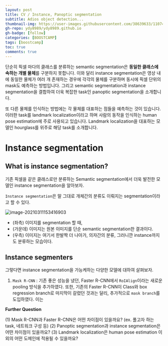 ```yaml
---
layout: post
title: CV / Instance, Panoptic segmentation
subtitle: Adios object detection...
thumbnail-img: https://user-images.githubusercontent.com/38639633/110747931-6530fa00-8282-11eb-838c-c4952c98f019.png
gh-repo: ydy8989/ydy8989.github.io
gh-badge: [follow]
categories: [BOOSTCAMP]
tags: [boostcamp]
toc: true
comments: true
---
```




단순히 픽셀 마다의 클래스를 분류하는 semantic segmentation은 **동일한 클래스에 속하는 개별 물체**를 구분하지 못합니다. 이와 달리 instance segmentation은 영상 내에 동일한 물체가 여러 개 존재하는 경우에 각각의 물체를 구분하며 동시에 픽셀 단위의 mask도 예측하는 방법입니다. 그리고 semantic segmentation과 instance segmentation을 결합하여 더욱 복잡한 task인 panoptic segmentation을 소개합니다.

또 다른 물체를 인식하는 방법에는 각 물체를 대표하는 점들을 예측하는 것이 있습니다. 이러한 task를 landmark localization이라고 하며 사람의 동작을 인식하는 human pose estimation에 주로 사용되고 있습니다. Landmark localization을 대표하는 모델인 hourglass를 위주로 해당 task를 소개합니다.

 

# Instance segmentation

## What is instance segmentation?

기존 픽셀을 같은 클래스로만 분류하는 Semantic segmentation에서 더욱 발전한 모델인 instance segmentation을 알아보자. 

`Instance segmentation`은 말 그대로 개체간의 분류도 이뤄지는 segmentation이라고 할 수 있다. 

![image-20210311153416903](../../assets/img/boostcamp/image-20210311153416903.png)

- (좌측) 이미지를 segmentation 할 때, 
- (가운데) 이미지는 원본 이미지를 단순 semantic segmentation한 결과이다. 
- (우측) 이미지는 여기서 한발짝 더 나아가, 의자간의 분류, 그러니깐 instance까지도 분류하는 모습이다. 



## Instance segmenters

그렇다면 instance segmentation을 가능케하는 다양한 모델에 대하여 살펴보자.

1. `Mask R-CNN` : 기존 좋은 성능을 냈던, Faster R-CNN에서 `RoIAlign`이라는 새로운 pooling 방식을 추가하였다. 또한, 기존의 Faster R-CNN이 Class와 box regression branch로 마지막이 갈렸던 것과는 달리, 추가적으로 `mask branch`를 도입하였다. 이는 







**Further Question**

(1) Mask R-CNN과 Faster R-CNN은 어떤 차이점이 있을까요? (ex. 풀고자 하는 task, 네트워크 구성 등)
(2) Panoptic segmentation과 instance segmentation은 어떤 차이점이 있을까요?
(3) Landmark localization은 human pose estimation 이외의 어떤 도메인에 적용될 수 있을까요?

 

